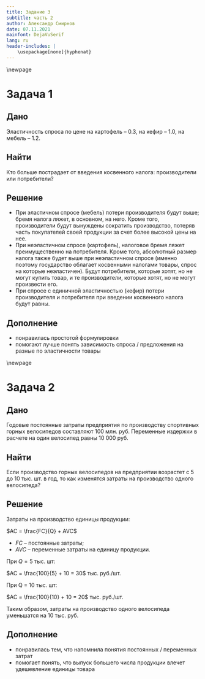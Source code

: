 ```yaml
---
title: Задание 3
subtitle: часть 2
author: Александр Смирнов
date: 07.11.2021
mainfont: DejaVuSerif
lang: ru
header-includes: |
    \usepackage[none]{hyphenat}
---
```


\newpage

# Задача 1

## Дано

Эластичность спроса по цене на картофель – 0.3, на кефир – 1.0, на мебель – 1.2.

## Найти

Кто больше пострадает от введения косвенного налога: производители или потребители?

## Решение

- При эластичном спросе (мебель) потери производителя будут выше; бремя налога ляжет, в основном, на него. Кроме того, производители будут вынуждены сократить производство, потеряв часть покупателей своей продукции за счет более высокой цены на нее. 
- При неэластичном спросе (картофель), налоговое бремя ляжет преимущественно на потребителя. Кроме того, абсолютный размер налога также будет выше при неэластичном спросе (именно поэтому государство облагает косвенными налогами товары, спрос на которые неэластичен). Будут потребители, которые хотят, но не могут купить товар, и те производители, которые хотят, но не могут произвести его. 
- При спросе с единичной эластичностью (кефир) потери производителя и потребителя при введении косвенного налога будут равны. 

## Дополнение

- понравилась простотой формулировки
- помогают лучше понять зависимость спроса / предложения на разные по эластичности товары


\newpage

# Задача 2

## Дано

Годовые постоянные затраты предприятия по производству спортивных горных велосипедов составляют 100 млн. руб. Переменные издержки в расчете на один велосипед равны 10 000 руб.

## Найти

Если производство горных велосипедов на предприятии возрастет с 5 до 10 тыс. шт. в год, то как изменятся затраты на производство одного велосипеда?

## Решение

Затраты на производство единицы продукции:

$AC = \frac{FC}{Q} + AVC$

- $FC$ – постоянные затраты;
- $AVC$ – переменные затраты на единицу продукции.

При $Q = 5$ тыс. шт:

$AC = \frac{100}{5} + 10 = 30$ тыс. руб./шт.

При Q = 10 тыс. шт:

$AC = \frac{100}{10} + 10 = 20$ тыс. руб./шт.

Таким образом, затраты на производство одного велосипеда уменьшатся на 10 тыс. руб.

## Дополнение

- понравилась тем, что напомнила понятия постоянных / переменных затрат
- помогает понять, что выпуск большего числа продукции влечет удешевление единицы товара

